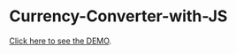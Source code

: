 # Currency-Converter-with-JS

 [Click here to see the DEMO](https://arslanrama.github.io/Currency-Converter-with-JS/).